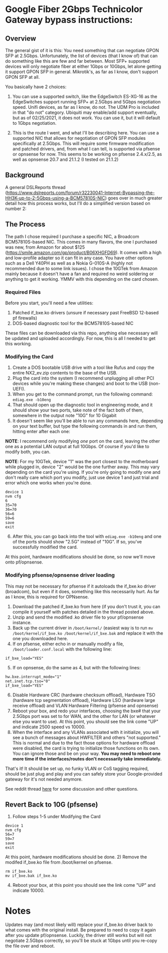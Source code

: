 # Google Fiber 2Gbps Technicolor Gateway bypass instructions:

## Overview

The general gist of it is this: You need something that can negotiate GPON SFP at 2.5Gbps. Unfortunately, the list of devices (that I know of) that can do something like this are few and far between. Most SFP+ supported devices will only negotiate fiber at either 1Gbps or 10Gbps, let alone getting it support GPON SFP in general. Mikrotik's, as far as I know, don't support GPON SFP at all. 

You basically have 2 choices:

1) You can use a supported switch, like the EdgeSwitch ES-XG-16 as the EdgeSwitches support running SFP+ at 2.5Gbps and 5Gbps negotiation speed. Unifi devices, as far as I know, do not. The UDM Pro is included in that "do not" category. Ubiquiti may enable/add support eventually, but as of 02/25/2021, it does not work. You can use it, but it will default to 1Gbps negotiation.

2) This is the route I went, and what I'll be describing here. You can use a supported NIC that allows for negotiation of GPON SFP modules specifically at 2.5Gbps. This will require some firmware modification and patched drivers, and, from what I can tell, is supported via pfsense or opnsense for now. This seems to be working on pfsense 2.4.x/2.5, as well as opnsense 20.7 and 21.1.2 (I tested on 21.1.2)

## Background

A general DSLReports thread (https://www.dslreports.com/forum/r32230041-Internet-Bypassing-the-HH3K-up-to-2-5Gbps-using-a-BCM57810S-NIC) goes over in much greater detail how this process works, but I'll do a simplified version based on number 2:

## The Process

The path I chose required I purchase a specific NIC, a Broadcom BCM57810S-based NIC. This comes in many flavors, the one I purchased was new, from Amazon for about $125 (https://smile.amazon.com/gp/product/B06XHGFD69). It comes with a high and low-profile adapter so it can fit in any case. You have other options such as a Dell Y40PH as well as a Nokia G-010S-A (highly not recommended due to some link issues). I chose the 10GTek from Amazon mainly because it doesn't have a fan and required no weird soldering or anything to get it working. YMMV with this depending on the card chosen.

### Required Files

Before you start, you'll need a few utilities:

1) Patched if_bxe.ko drivers (unsure if necessary past FreeBSD 12-based pf firewalls)
2) DOS-based diagnostic tool for the BCM57810S-based NIC

These files can be downloaded via this repo, anything else necessary will be updated and uploaded accordingly. For now, this is all I needed to get this working.

### Modifying the Card

1) Create a DOS bootable USB drive with a tool like Rufus and copy the entire NX2_ev.zip contents to the base of the USB.
2) Plug the card into the system (I recommend unplugging all other PCI devices while you're making these changes) and boot to the USB (non-UEFI).
3) When you get to the command prompt, run the following command: `ediag.exe -b10eng`
4) That should open up the diagnostic tool in engineering mode, and it should show your two ports, take note of the fact both of them, somewhere in the output note "10G" for 10 Gigabit
5) It doesn't seem like you'll be able to run any commands here, depending on your text buffer, but type the following commands in and run them, hitting enter after each one:

**NOTE**: I recommend only modifying *one* port on the card, leaving the other one as a potential LAN output at full 10Gbps. Of course if you'd like to modify both, you can.

**NOTE**: For my 10GTek, device "1" was the port closest to the motherboard while plugged in, device "2" would be the one further away. This may vary depending on the card you're using. If you're only going to modify one and don't really care which port you modify, just use device 1 and just trial and error which one works when you're done.

```
device 1
nvm cfg
6
35=70
36=70
56=6
59=6
save
exit
```

6) After this, you can go back into the tool with `ediag.exe -b10eng` and one of the ports should show "2.5G" instead of "10G". If so, you've successfully modified the card.

At this point, hardware modifications should be done, so now we'll move onto pf/opnsense.

### Modifying pfsense/opnsense driver loading

This may not be necessary for pfsense if it autoloads the if_bxe.ko driver (broadcom), but even if it does, something like this necessarily hurt. As far as I know, this is required for OPNsense.

1) Download the patched if_bxe.ko from here (if you don't trust it, you can compile it yourself with patches detailed in the thread posted above.
2) Unzip and send the modified .ko driver file to your pf/opnsense instance.
3) Back up the current driver in `/boot/kernel/` (easiest way is to run `mv /boot/kernel/if_bxe.ko /boot/kernel/if_bxe.bak` and replace it with the one you downloaded here.
4) If on pfsense, either echo in or manually modify a file, `/boot/loader.conf.local` with the following line:

```
if_bxe_load="YES"
```

5) If on opnsense, do the same as 4, but with the following lines:

```
hw.bxe.interrupt_mode="1"
net.inet.tcp.tso="0"
if_bxe_load="YES"
```

6) Disable Hardware CRC (hardware checksum offload), Hardware TSO (hardware tcp segmentation offload), Hardware LSO (hardware large receive offload) and VLAN Hardware Filtering (pfsense and opnsense)
7) Reboot your box, and redo your interfaces, choosing the bxe# that your 2.5Gbps port was set to for WAN, and the other for LAN (or whatever else you want to use). At this point, you should see the link come "UP" and indicate 2500 speed vs 10000.
8) When the interface and any VLANs associated with it initialize, you will see a bunch of messages about HWFILTER and others "not supported." This is normal and due to the fact those options for hardware offload were disabled, the card is trying to initialize those functions on its own. You can ignore those and be on your way. **You may need to reboot one more time if the interfaces/routes don't necessarily take immediately.**

That's it! It should be set up, no funky VLAN or CoS tagging required, should be just plug and play and you can safely store your Google-provided gateway for it's not needed anymore.

See reddit thread [here](https://old.reddit.com/r/googlefiber/comments/lscvj5/2gbps_gateway_bypass_confirmed_full_speed_working/) for some discussion and other questions.

## Revert Back to 10G (pfsense)

1) Follow steps 1-5 under Modifying the Card


```
device 1
nvm cfg
56=7
59=7
save
exit
```


At this point, hardware modifications should be done. 
2) Remove the modifed if_bxe.ko file from /boot/kernel on pfsense.
```
rm if_bxe.ko
mv if_bxe.bak if_bxe.ko
```

4) Reboot your box, at this point you should see the link come "UP" and indicate 10000.

# Notes

Updates may (and most likely will) replace your if_bxe.ko driver back to what comes with the original install. Be prepared to need to copy it again after you update pf/opnsense. Luckily, the driver still works but will not negotiate 2.5Gbps correctly, so you'll be stuck at 1Gbps until you re-copy the file over and reboot.
